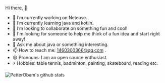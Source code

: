 Hi there, 👋

<!--
**petterobam/petterobam** is a ✨ _special_ ✨ repository because its `README.md` (this file) appears on your GitHub profile.

Here are some ideas to get you started:

- 🔭 I’m currently working on ...
- 🌱 I’m currently learning ...
- 👯 I’m looking to collaborate on ...
- 🤔 I’m looking for help with ...
- 💬 Ask me about ...
- 📫 How to reach me: ...
- 😄 Pronouns: ...
- ⚡ Fun fact: ...
-->

- 🔭 I’m currently working on Netease.
- 🌱 I’m currently learning java and kotlin.
- 👯 I’m looking to collaborate on something fun and cool!
- 🤔 I'm looking for someone to help me think of a fun idea and start right away!
- 💬 Ask me about java or something interesting.
- 📫 How to reach me: 1460300366@qq.com .
- 😄 Pronouns: I am an open source enthusiast.
- ⚡ Hobbies: table tennis, badminton, painting, skateboard, reading etc.

![PetterObam's github stats](https://github-readme-stats.vercel.app/api?username=petterobam&show_icons=true)
